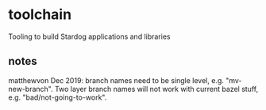 # toolchain
Tooling to build Stardog applications and libraries

## notes
matthewvon Dec 2019:  branch names need to be single level, e.g. "mv-new-branch".  Two layer branch names will not work with current bazel 
stuff, e.g. "bad/not-going-to-work".
